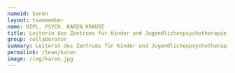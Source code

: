 ```yaml
---
nameid: karen
layout: teammember
name: DIPL. PSYCH. KAREN KRAUSE
title: Leiterin des Zentrums für Kinder und Jugendlichenpsychotherapie
group: collaborator
summary: Leiterin des Zentrums für Kinder und Jugendlichenpsychotherapie am Forschungs- und Behandlungszentrum für psychische GesundheitProf Schneider, Lehrstur Klinische Kinder- und Jugendpsychologie, Ruhr-Universität, Bochum
permalink: /team/karen
image: /img/karen.jpg
---
```


